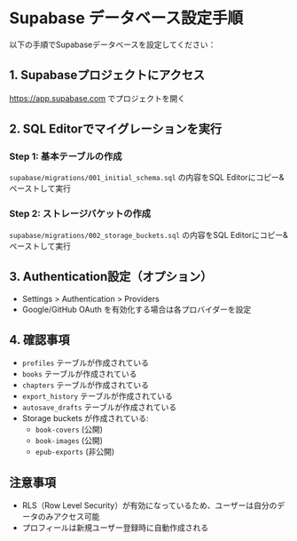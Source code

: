 # Supabase データベース設定手順

以下の手順でSupabaseデータベースを設定してください：

## 1. Supabaseプロジェクトにアクセス
https://app.supabase.com でプロジェクトを開く

## 2. SQL Editorでマイグレーションを実行

### Step 1: 基本テーブルの作成
`supabase/migrations/001_initial_schema.sql` の内容をSQL Editorにコピー&ペーストして実行

### Step 2: ストレージバケットの作成
`supabase/migrations/002_storage_buckets.sql` の内容をSQL Editorにコピー&ペーストして実行

## 3. Authentication設定（オプション）
- Settings > Authentication > Providers
- Google/GitHub OAuth を有効化する場合は各プロバイダーを設定

## 4. 確認事項
- `profiles` テーブルが作成されている
- `books` テーブルが作成されている  
- `chapters` テーブルが作成されている
- `export_history` テーブルが作成されている
- `autosave_drafts` テーブルが作成されている
- Storage buckets が作成されている:
  - `book-covers` (公開)
  - `book-images` (公開)
  - `epub-exports` (非公開)

## 注意事項
- RLS（Row Level Security）が有効になっているため、ユーザーは自分のデータのみアクセス可能
- プロフィールは新規ユーザー登録時に自動作成される